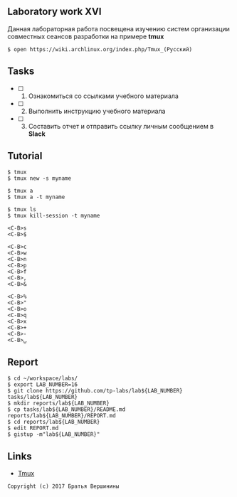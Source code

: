 ## Laboratory work XVI

Данная лабораторная работа посвещена изучению систем организации совместных сеансов разработки на примере **tmux**

```ShellSession
$ open https://wiki.archlinux.org/index.php/Tmux_(Русский)
```

## Tasks

- [ ] 1. Ознакомиться со ссылками учебного материала
- [ ] 2. Выполнить инструкцию учебного материала
- [ ] 3. Составить отчет и отправить ссылку личным сообщением в **Slack**

## Tutorial

```ShellSession
$ tmux
$ tmux new -s myname
```

```ShellSession
$ tmux a
$ tmux a -t myname
```

```ShellSession
$ tmux ls
$ tmux kill-session -t myname
```

```tmux
<C-B>s
<C-B>$
```

```tmux
<C-B>c
<C-B>w
<C-B>n
<C-B>p
<C-B>f
<C-B>,
<C-B>&
```

```tmux
<C-B>%
<C-B>"
<C-B>o
<C-B>q
<C-B>x
<C-B>+
<C-B>-
<C-B>⍽
```

## Report

```ShellSession
$ cd ~/workspace/labs/
$ export LAB_NUMBER=16
$ git clone https://github.com/tp-labs/lab${LAB_NUMBER} tasks/lab${LAB_NUMBER}
$ mkdir reports/lab${LAB_NUMBER}
$ cp tasks/lab${LAB_NUMBER}/README.md reports/lab${LAB_NUMBER}/REPORT.md
$ cd reports/lab${LAB_NUMBER}
$ edit REPORT.md
$ gistup -m"lab${LAB_NUMBER}"
```

## Links

- [Tmux](https://tmux.github.io)

```
Copyright (c) 2017 Братья Вершинины
```
